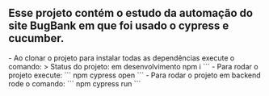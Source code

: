 <h2>Esse projeto contém o estudo da automação do site BugBank em que foi usado o cypress e cucumber.</h2>
- Ao clonar o projeto para instalar todas as dependências execute o comando: 
> Status do projeto: em desenvolvimento
npm i
```
- Para rodar o projeto execute:
```
 npm cypress open
 ```
- Para rodar o projeto em backend rode o comando:
```
 npm cypress run
 ```
